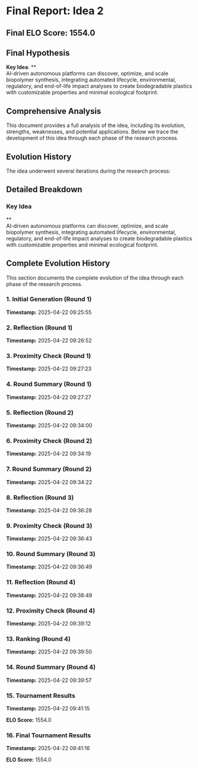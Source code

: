 # Final Report: Idea 2

## Final ELO Score: 1554.0

## Final Hypothesis

**Key Idea**: **  
AI-driven autonomous platforms can discover, optimize, and scale biopolymer synthesis, integrating automated lifecycle, environmental, regulatory, and end-of-life impact analyses to create biodegradable plastics with customizable properties and minimal ecological footprint.

## Comprehensive Analysis

This document provides a full analysis of the idea, including its evolution, strengths, weaknesses, and potential applications. Below we trace the development of this idea through each phase of the research process.

## Evolution History

The idea underwent several iterations during the research process:

## Detailed Breakdown

### Key Idea

**  
AI-driven autonomous platforms can discover, optimize, and scale biopolymer synthesis, integrating automated lifecycle, environmental, regulatory, and end-of-life impact analyses to create biodegradable plastics with customizable properties and minimal ecological footprint.

## Complete Evolution History

This section documents the complete evolution of the idea through each phase of the research process.

### 1. Initial Generation (Round 1)
**Timestamp:** 2025-04-22 09:25:55



### 2. Reflection (Round 1)
**Timestamp:** 2025-04-22 09:26:52



### 3. Proximity Check (Round 1)
**Timestamp:** 2025-04-22 09:27:23



### 4. Round Summary (Round 1)
**Timestamp:** 2025-04-22 09:27:27



### 5. Reflection (Round 2)
**Timestamp:** 2025-04-22 09:34:00



### 6. Proximity Check (Round 2)
**Timestamp:** 2025-04-22 09:34:19



### 7. Round Summary (Round 2)
**Timestamp:** 2025-04-22 09:34:22



### 8. Reflection (Round 3)
**Timestamp:** 2025-04-22 09:36:28



### 9. Proximity Check (Round 3)
**Timestamp:** 2025-04-22 09:36:43



### 10. Round Summary (Round 3)
**Timestamp:** 2025-04-22 09:36:49



### 11. Reflection (Round 4)
**Timestamp:** 2025-04-22 09:38:49



### 12. Proximity Check (Round 4)
**Timestamp:** 2025-04-22 09:39:12



### 13. Ranking (Round 4)
**Timestamp:** 2025-04-22 09:39:50



### 14. Round Summary (Round 4)
**Timestamp:** 2025-04-22 09:39:57



### 15. Tournament Results
**Timestamp:** 2025-04-22 09:41:15

**ELO Score:** 1554.0



### 16. Final Tournament Results
**Timestamp:** 2025-04-22 09:41:16

**ELO Score:** 1554.0



